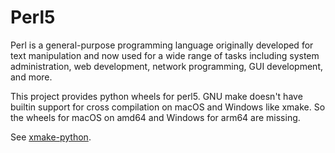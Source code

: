 # Perl5

Perl is a general-purpose programming language originally developed for text
manipulation and now used for a wide range of tasks including system
administration, web development, network programming, GUI development, and more.

This project provides python wheels for perl5. GNU make doesn't have builtin
support for cross compilation on macOS and Windows like xmake. So the wheels for
macOS on amd64 and Windows for arm64 are missing.

See [xmake-python](https://github.com/xmake-io/xmake-python#autotoolsmakefile).
